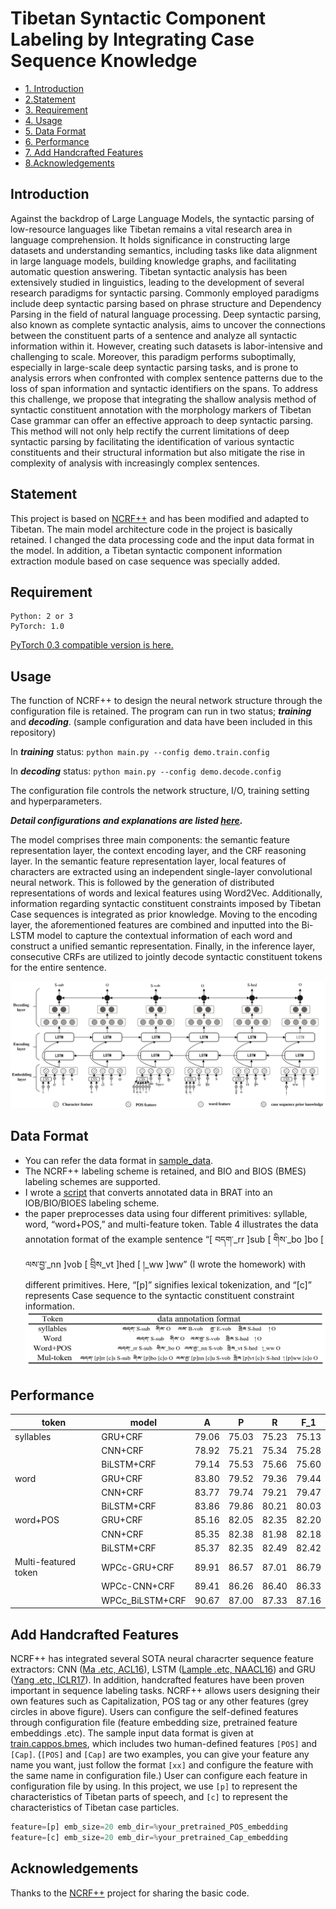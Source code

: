 

# Tibetan Syntactic Component Labeling by Integrating Case Sequence Knowledge


* [1. Introduction](#Introduction)
* [2.Statement](#Statement)
* [3. Requirement](#Requirement)
* [4. Usage](#Usage)
* [5. Data Format](#Data-Format)
* [6. Performance](#Performance)
* [7. Add Handcrafted Features](#Add-Handcrafted-Features)
* [8.Acknowledgements](#Acknowledgements)


## Introduction

Against the backdrop of Large Language Models, the syntactic parsing of low-resource languages like Tibetan remains a vital research area in language comprehension. It holds significance in constructing large datasets and understanding semantics, including tasks like data alignment in large language models, building knowledge graphs, and facilitating automatic question answering.
Tibetan syntactic analysis has been extensively studied in linguistics, leading to the development of several research paradigms for syntactic parsing. Commonly employed paradigms include deep syntactic parsing based on phrase structure and Dependency Parsing in the field of natural language processing. Deep syntactic parsing, also known as complete syntactic analysis, aims to uncover the connections between the constituent parts of a sentence and analyze all syntactic information within it. However, creating such datasets is labor-intensive and challenging to scale. Moreover, this paradigm performs suboptimally, especially in large-scale deep syntactic parsing tasks, and is prone to analysis errors when confronted with complex sentence patterns due to the loss of span information and syntactic identifiers on the spans. To address this challenge, we propose that integrating the shallow analysis method of syntactic constituent annotation with the morphology markers of Tibetan Case grammar  can offer an effective approach to deep syntactic parsing. This method will not only help rectify the current limitations of deep syntactic parsing by facilitating the identification of various syntactic constituents and their structural information but also mitigate the rise in complexity of analysis with increasingly complex sentences.


## Statement
This project is based on [NCRF++](https://github.com/jiesutd/NCRFpp) and has been modified and adapted to Tibetan. The main model architecture code in the project is basically retained. I changed the data processing code and the input data format in the model. In addition, a Tibetan syntactic component information extraction module based on case sequence was specially added.

## Requirement

	Python: 2 or 3  
	PyTorch: 1.0 

[PyTorch 0.3 compatible version is here.](https://github.com/jiesutd/NCRFpp/tree/PyTorch0.3)


## Usage

The function of NCRF++ to design the neural network structure through the configuration file is retained. The program can run in two status; ***training*** and ***decoding***. (sample configuration and data have been included in this repository)  

In ***training*** status:
`python main.py --config demo.train.config`

In ***decoding*** status:
`python main.py --config demo.decode.config`

The configuration file controls the network structure, I/O, training setting and hyperparameters. 

***Detail configurations and explanations are listed [here](readme/Configuration.md).***

The model comprises three main components: the semantic feature representation layer, the context encoding layer, and the CRF reasoning layer. In the semantic feature representation layer, local features of characters are extracted using an independent single-layer convolutional neural network. This is followed by the generation of distributed representations of words and lexical features using Word2Vec. Additionally, information regarding syntactic constituent constraints imposed by Tibetan Case sequences is integrated as prior knowledge. Moving to the encoding layer, the aforementioned features are combined and inputted into the Bi-LSTM model to capture the contextual information of each word and construct a unified semantic representation. Finally, in the inference layer, consecutive CRFs are utilized to jointly decode syntactic constituent tokens for the entire sentence.

![alt text](readme/model1.jpg "Layer-size design")


## Data Format

* You can refer the data format in [sample_data](sample_data). 
* The NCRF++ labeling scheme is retained, and BIO and BIOS (BMES) labeling schemes are supported. 
* I wrote a  [script](utils/Tibetan_tagtoBIOES.py)  that converts annotated data in BRAT into an IOB/BIO/BIOES labeling scheme.
* the paper preprocesses data using four different primitives: syllable, word, “word+POS,” and multi-feature token. Table 4 illustrates the data annotation format of the example sentence “[ བདག་_rr ]sub [ གིས་_bo ]bo [ ལས་བྱ་_nn ]vob [ བྲིས_vt ]hed [ །_ww ]ww” (I wrote the homework) with different primitives. Here, “[p]” signifies lexical tokenization, and “[c]” represents Case sequence to the syntactic constituent constraint information.
![alt text](readme/data2.jpg "Layer-size design")



## Performance

|token|model|A|P|R|F_1
|---|--------- | --- | --- | ------  | ------
|syllables|GRU+CRF|79.06|75.03|75.23|75.13
|	|CNN+CRF|78.92|75.21|75.34|75.28
|	|BiLSTM+CRF|79.14|75.53|75.66|75.60
|word|GRU+CRF|83.80|79.52|79.36|79.44
|	|CNN+CRF|83.77|79.74|79.21|79.47
|	|BiLSTM+CRF|83.86|79.86|80.21|80.03
|word+POS|GRU+CRF|85.16|82.05|82.35|82.20
|	|CNN+CRF|85.35|82.38|81.98|82.18
|	|BiLSTM+CRF|85.37|82.35|82.49|82.42
|Multi-featured token|WPCc-GRU+CRF|89.91|86.57|87.01|86.79
|	|WPCc-CNN+CRF|89.41|86.26|86.40|86.33
|	|WPCc_BiLSTM+CRF|90.67|87.00|87.33|87.16


## Add Handcrafted Features

NCRF++ has integrated several SOTA neural characrter sequence feature extractors: CNN ([Ma .etc, ACL16](http://www.aclweb.org/anthology/P/P16/P16-1101.pdf)), LSTM ([Lample .etc, NAACL16](http://www.aclweb.org/anthology/N/N16/N16-1030.pdf)) and GRU ([Yang .etc, ICLR17](https://arxiv.org/pdf/1703.06345.pdf)). In addition, handcrafted features have been proven important in sequence labeling tasks. NCRF++ allows users designing their own features such as Capitalization, POS tag or any other features (grey circles in above figure). Users can configure the self-defined features through configuration file (feature embedding size, pretrained feature embeddings .etc). The sample input data format is given at [train.cappos.bmes](sample_data/train.cappos.bmes), which includes two human-defined features `[POS]` and `[Cap]`. (`[POS]` and `[Cap]` are two examples, you can give your feature any name you want, just follow the format `[xx]` and configure the feature with the same name in configuration file.)
User can configure each feature in configuration file by using. In this project, we use `[p]` to represent the characteristics of Tibetan parts of speech, and `[c]` to represent the characteristics of Tibetan case particles.

```Python
feature=[p] emb_size=20 emb_dir=%your_pretrained_POS_embedding
feature=[c] emb_size=20 emb_dir=%your_pretrained_Cap_embedding
```

## Acknowledgements
Thanks to the [NCRF++](https://github.com/jiesutd/NCRFpp) project for sharing the basic code.


